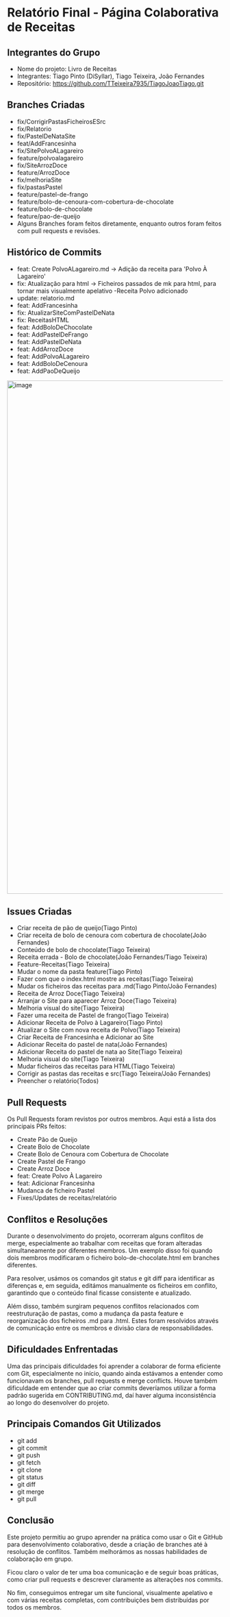 # Relatório Final - Página Colaborativa de Receitas

## Integrantes do Grupo

* Nome do projeto: Livro de Receitas
* Integrantes: Tiago Pinto (DiSyllar), Tiago Teixeira, João Fernandes
* Repositório: https://github.com/TTeixeira7935/TiagoJoaoTiago.git

## Branches Criadas

* fix/CorrigirPastasFicheirosESrc
* fix/Relatorio
* fix/PastelDeNataSite
* feat/AddFrancesinha
* fix/SitePolvoALagareiro
* feature/polvoalagareiro
* fix/SiteArrozDoce
* feature/ArrozDoce
* fix/melhoriaSite
* fix/pastasPastel
* feature/pastel-de-frango
* feature/bolo-de-cenoura-com-cobertura-de-chocolate
* feature/bolo-de-chocolate
* feature/pao-de-queijo
* Alguns Branches foram feitos diretamente, enquanto outros foram feitos com pull requests e revisões.

## Histórico de Commits

* feat: Create PolvoALagareiro.md -> Adição da receita para 'Polvo À Lagareiro'
* fix: Atualização para html -> Ficheiros passados de mk para html, para tornar mais visualmente apelativo -Receita Polvo adicionado
* update: relatorio.md
* feat: AddFrancesinha
* fix: AtualizarSiteComPastelDeNata
* fix: ReceitasHTML
* feat: AddBoloDeChocolate
* feat: AddPastelDeFrango
* feat: AddPastelDeNata
* feat: AddArrozDoce
* feat: AddPolvoALagareiro
* feat: AddBoloDeCenoura
* feat: AddPaoDeQueijo
 <img width="1918" height="1198" alt="image" src="https://github.com/user-attachments/assets/c5f1f795-f6df-49ba-b222-7656c431350f" />

## Issues Criadas

* Criar receita de pão de queijo(Tiago Pinto)
* Criar receita de bolo de cenoura com cobertura de chocolate(João Fernandes)
* Conteúdo de bolo de chocolate(Tiago Teixeira)
* Receita errada - Bolo de chocolate(João Fernandes/Tiago Teixeira)
* Feature-Receitas(Tiago Teixeira)
* Mudar o nome da pasta feature(Tiago Pinto)
* Fazer com que o index.html mostre as receitas(Tiago Teixeira)
* Mudar os ficheiros das receitas para .md(Tiago Pinto/João Fernandes)
* Receita de Arroz Doce(Tiago Teixeira)
* Arranjar o Site para aparecer Arroz Doce(Tiago Teixeira)
* Melhoria visual do site(Tiago Teixeira)
* Fazer uma receita de Pastel de frango(Tiago Teixeira)
* Adicionar Receita de Polvo à Lagareiro(Tiago Pinto)
* Atualizar o Site com nova receita de Polvo(Tiago Teixeira)
* Criar Receita de Francesinha e Adicionar ao Site
* Adicionar Receita do pastel de nata(João Fernandes)
* Adicionar Receita do pastel de nata ao Site(Tiago Teixeira)
* Melhoria visual do site(Tiago Teixeira)
* Mudar ficheiros das receitas para HTML(Tiago Teixeira)
* Corrigir as pastas das receitas e src(Tiago Teixeira/João Fernandes)
* Preencher o relatório(Todos)

## Pull Requests

Os Pull Requests foram revistos por outros membros. Aqui está a lista dos principais PRs feitos:

* Create Pão de Queijo
* Create Bolo de Chocolate
* Create Bolo de Cenoura com Cobertura de Chocolate
* Create Pastel de Frango
* Create Arroz Doce
* feat: Create Polvo À Lagareiro
* feat: Adicionar Francesinha
* Mudanca de ficheiro Pastel
* Fixes/Updates de receitas/relatório

## Conflitos e Resoluções

Durante o desenvolvimento do projeto, ocorreram alguns conflitos de merge, especialmente ao trabalhar com receitas que foram alteradas simultaneamente por diferentes membros. Um exemplo disso foi quando dois membros modificaram o ficheiro bolo-de-chocolate.html em branches diferentes.

Para resolver, usámos os comandos git status e git diff para identificar as diferenças e, em seguida, editámos manualmente os ficheiros em conflito, garantindo que o conteúdo final ficasse consistente e atualizado.



Além disso, também surgiram pequenos conflitos relacionados com reestruturação de pastas, como a mudança da pasta feature e reorganização dos ficheiros .md para .html. Estes foram resolvidos através de comunicação entre os membros e divisão clara de responsabilidades.

## Dificuldades Enfrentadas

Uma das principais dificuldades foi aprender a colaborar de forma eficiente com Git, especialmente no início, quando ainda estávamos a entender como funcionavam os branches, pull requests e merge conflicts.
Houve também dificuldade em entender que ao criar commits deveríamos utilizar a forma padrão sugerida em CONTRIBUTING.md, daí haver alguma inconsistência ao longo do desenvolver do projeto.

## Principais Comandos Git Utilizados

* git add
* git commit
* git push
* git fetch
* git clone
* git status
* git diff
* git merge
* git pull

## Conclusão

Este projeto permitiu ao grupo aprender na prática como usar o Git e GitHub para desenvolvimento colaborativo, desde a criação de branches até à resolução de conflitos. Também melhorámos as nossas habilidades de colaboração em grupo.



Ficou claro o valor de ter uma boa comunicação e de seguir boas práticas, como criar pull requests e descrever claramente as alterações nos commits.

No fim, conseguimos entregar um site funcional, visualmente apelativo e com várias receitas completas, com contribuições bem distribuídas por todos os membros.

